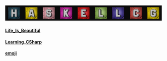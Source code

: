![Profile Haskellcg](https://github.com/haskellcg/HASKELLCG/blob/main/haskellcg.png)

#### [Life_Is_Beautiful](https://github.com/haskellcg/Life_Is_Beautiful)
#### [Learning_CSharp](https://github.com/haskellcg/Learning_CSharp)

#### [emoji](https://www.webfx.com/tools/emoji-cheat-sheet/)
